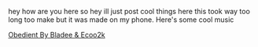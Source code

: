 hey how are you here
so hey ill just post cool things here
this took way too long too make but it was made on my phone. Here's some cool music

<a href="https://youtu.be/eQpQtg0JE-8">Obedient By Bladee & Ecoo2k</a>

